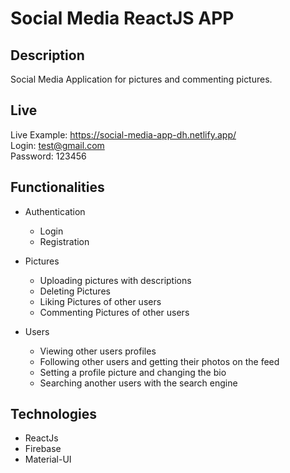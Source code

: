 # Social Media ReactJS APP

## Description

Social Media Application for pictures and commenting pictures.

## Live

Live Example: https://social-media-app-dh.netlify.app/ <br>
Login: test@gmail.com<br>
Password: 123456

## Functionalities

- Authentication
	- Login
	- Registration

- Pictures
	- Uploading pictures with descriptions
	- Deleting Pictures
	- Liking Pictures of other users
	- Commenting Pictures of other users

- Users
	- Viewing other users profiles
	- Following other users and getting their photos on the feed
	- Setting a profile picture and changing the bio
	- Searching another users with the search engine
## Technologies
- ReactJs
- Firebase
- Material-UI
